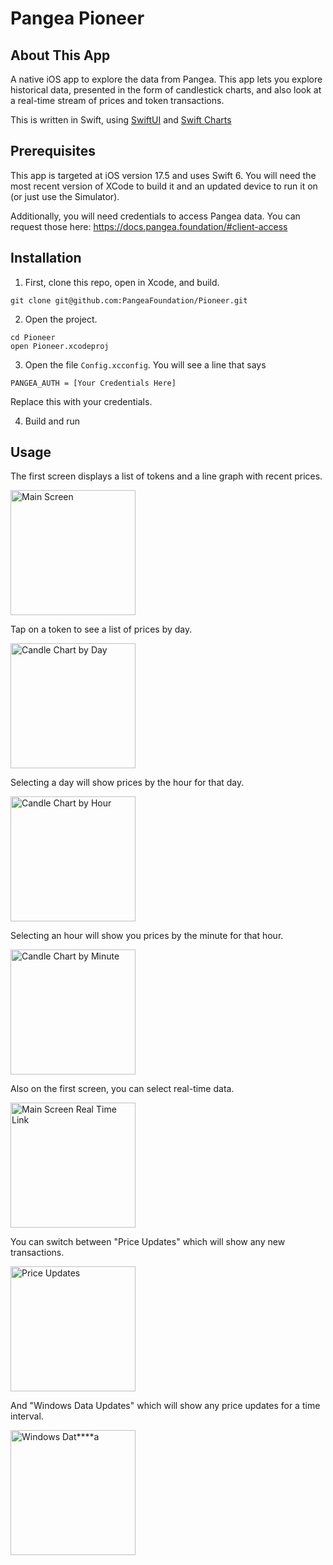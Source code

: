 # Pangea Pioneer


## About This App

A native iOS app to explore the data from Pangea. This app lets you explore historical data, presented in the form of candlestick charts, and also look at a real-time stream of prices and token transactions.

This is written in Swift, using [SwiftUI](https://developer.apple.com/xcode/swiftui/) and [Swift Charts](https://developer.apple.com/documentation/charts)


## Prerequisites

This app is targeted at iOS version 17.5 and uses Swift 6.  You will need the most recent version of XCode to build it and an updated device to run it on (or just use the Simulator).

Additionally, you will need credentials to access Pangea data.  You can request those here: 
<https://docs.pangea.foundation/#client-access>


## Installation

1. First, clone this repo, open in Xcode, and build.

```
git clone git@github.com:PangeaFoundation/Pioneer.git
```

2. Open the project.

```
cd Pioneer
open Pioneer.xcodeproj
```

3. Open the file `Config.xcconfig`.  You will see a line that says

```
PANGEA_AUTH = [Your Credentials Here]
```

Replace this with your credentials.

4. Build and run


## Usage

The first screen displays a list of tokens and a line graph with recent prices.

<img src="imgs/main.png" alt="Main Screen" width="200"/>

Tap on a token to see a list of prices by day.  

<img src="imgs/candle-day.png" alt="Candle Chart by Day" width="200"/>

Selecting a day will show prices by the hour for that day.  

<img src="imgs/candle-hour.png" alt="Candle Chart by Hour" width="200"/>

Selecting an hour will show you prices by the minute for that hour.

<img src="imgs/candle-minute.png" alt="Candle Chart by Minute" width="200"/>

Also on the first screen, you can select real-time data.  

<img src="imgs/main-rt.png" alt="Main Screen Real Time Link" width="200"/>

You can switch between "Price Updates" which will show any new transactions.

<img src="imgs/price-updates.png" alt="Price Updates" width="200"/>

And "Windows Data Updates" which will show any price updates for a time interval.

<img src="imgs/windows-data.png" alt="Windows Dat****a" width="200"/>

